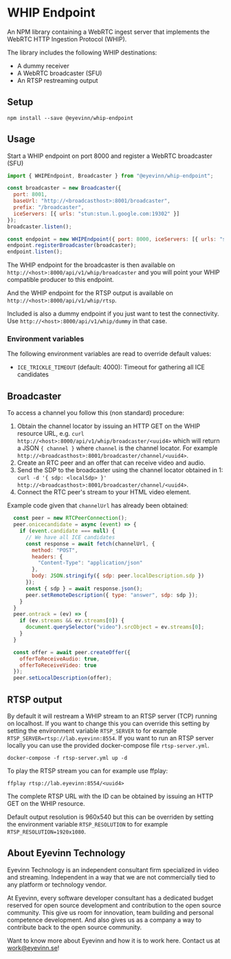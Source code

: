# WHIP Endpoint

An NPM library containing a WebRTC ingest server that implements the WebRTC HTTP Ingestion Protocol (WHIP). 

The library includes the following WHIP destinations:
- A dummy receiver
- A WebRTC broadcaster (SFU)
- An RTSP restreaming output

## Setup

```
npm install --save @eyevinn/whip-endpoint
```

## Usage

Start a WHIP endpoint on port 8000 and register a WebRTC broadcaster (SFU)

```javascript
import { WHIPEndpoint, Broadcaster } from "@eyevinn/whip-endpoint";

const broadcaster = new Broadcaster({ 
  port: 8001,
  baseUrl: "http://<broadcasthost>:8001/broadcaster",
  prefix: "/broadcaster",
  iceServers: [{ urls: "stun:stun.l.google.com:19302" }] 
});
broadcaster.listen();

const endpoint = new WHIPEndpoint({ port: 8000, iceServers: [{ urls: "stun:stun.l.google.com:19302" }] });
endpoint.registerBroadcaster(broadcaster);
endpoint.listen();
```

The WHIP endpoint for the broadcaster is then available on `http://<host>:8000/api/v1/whip/broadcaster` and you will point your WHIP compatible producer to this endpoint.

And the WHIP endpoint for the RTSP output is available on `http://<host>:8000/api/v1/whip/rtsp`.

Included is also a dummy endpoint if you just want to test the connectivity. Use `http://<host>:8000/api/v1/whip/dummy` in that case.

### Environment variables

The following environment variables are read to override default values:
- `ICE_TRICKLE_TIMEOUT` (default: 4000): Timeout for gathering all ICE candidates

## Broadcaster

To access a channel you follow this (non standard) procedure:

1. Obtain the channel locator by issuing an HTTP GET on the WHIP resource URL, e.g. `curl http://<host>:8000/api/v1/whip/broadcaster/<uuid4>` which will return a JSON `{ channel }` where `channel` is the channel locator. For example `http://<broadcasthost>:8001/broadcaster/channel/<uuid4>`.
2. Create an RTC peer and an offer that can receive video and audio.
3. Send the SDP to the broadcaster using the channel locator obtained in 1: `curl -d '{ sdp: <localSdp> }' http://<broadcasthost>:8001/broadcaster/channel/<uuid4>`.
4. Connect the RTC peer's stream to your HTML video element.

Example code given that `channelUrl` has already been obtained:

```javascript
  const peer = new RTCPeerConnection();
  peer.onicecandidate = async (event) => {
    if (event.candidate === null) {
      // We have all ICE candidates
      const response = await fetch(channelUrl, {
        method: "POST",
        headers: {
          "Content-Type": "application/json"
        },
        body: JSON.stringify({ sdp: peer.localDescription.sdp })
      });
      const { sdp } = await response.json();
      peer.setRemoteDescription({ type: "answer", sdp: sdp });
    }
  }
  peer.ontrack = (ev) => {
    if (ev.streams && ev.streams[0]) {
      document.querySelector("video").srcObject = ev.streams[0];
    }
  }

  const offer = await peer.createOffer({
    offerToReceiveAudio: true,
    offerToReceiveVideo: true
  });
  peer.setLocalDescription(offer);
```

## RTSP output

By default it will restream a WHIP stream to an RTSP server (TCP) running on localhost. If you want to change this you can override this setting by setting the environment variable `RTSP_SERVER` to for example `RTSP_SERVER=rtsp://lab.eyevinn:8554`. If you want to run an RTSP server locally you can use the provided docker-compose file `rtsp-server.yml`.

```
docker-compose -f rtsp-server.yml up -d
```

To play the RTSP stream you can for example use ffplay:

```
ffplay rtsp://lab.eyevinn:8554/<uuid4>
```

The complete RTSP URL with the ID can be obtained by issuing an HTTP GET on the WHIP resource.

Default output resolution is 960x540 but this can be overriden by setting the environment variable `RTSP_RESOLUTION` to for example `RTSP_RESOLUTION=1920x1080`.

## About Eyevinn Technology

Eyevinn Technology is an independent consultant firm specialized in video and streaming. Independent in a way that we are not commercially tied to any platform or technology vendor.

At Eyevinn, every software developer consultant has a dedicated budget reserved for open source development and contribution to the open source community. This give us room for innovation, team building and personal competence development. And also gives us as a company a way to contribute back to the open source community.

Want to know more about Eyevinn and how it is to work here. Contact us at work@eyevinn.se!